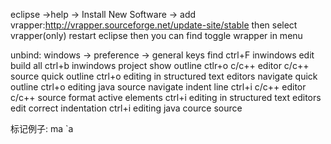 eclipse ->help -> Install New Software -> add
vrapper:http://vrapper.sourceforge.net/update-site/stable
then select vrapper(only) restart eclipse then you can find toggle wrapper in menu

unbind:
windows -> preference -> general
	keys
	find ctrl+F	inwindows edit
	build all ctrl+b inwindows project
	show outline ctlr+o c/c++ editor c/c++ source
	quick outline ctrl+o editing in structured text editors navigate
	quick outline ctrl+o editing java source navigate
	indent line ctrl+i c/c++ editor c/c++ source
	format active elements ctrl+i editing in structured text editors edit
	correct indentation ctrl+i editing java cource  source

标记例子:
	ma `a
